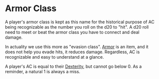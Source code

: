 # Armor Class

A player's armor class is kept as this name for the historical purpose of AC being recognizable as the number you roll on the d20 to "hit". A d20 roll need to meet or beat the armor class you have to connect and deal damage.

In actuality we use this more as "evasion class". [Armor](Armor.md) is an item, and it does not help you evade hits, it reduces damage. Regardless, AC is recognizable and easy to understand at a glance.

A player's AC is equal to their [Dexterity](Dexterity.md), but cannot go below 0. As a reminder, a natural 1 is always a miss.